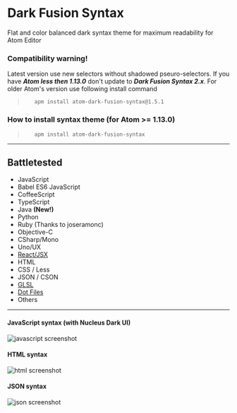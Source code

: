 Dark Fusion Syntax
==================

Flat and color balanced dark syntax theme for maximum readability for Atom Editor


### Сompatibility warning!

Latest version use new selectors without shadowed pseuro-selectors.
If you have ***Atom less then 1.13.0*** don't update to ***Dark Fusion Syntax 2.x***.
For older Atom's version use following install command
>```
>    apm install atom-dark-fusion-syntax@1.5.1
>```

### How to install syntax theme (for Atom >= 1.13.0)
>```
>    apm install atom-dark-fusion-syntax
>```


---
Battletested
------------

- JavaScript
- Babel ES6 JavaScript
- CoffeeScript
- TypeScript
- Java **(New!)**
- Python
- Ruby (Thanks to joseramonc)
- Objective-C
- CSharp/Mono
- Uno/UX
- [React/JSX](https://atom.io/packages/react)
- HTML
- CSS / Less
- JSON / CSON
- [GLSL](https://atom.io/packages/language-glsl)
- [Dot Files](https://atom.io/packages/language-dots)
- Others


---
#### JavaScript syntax (with Nucleus Dark UI)

![javascript screenshot](https://raw.githubusercontent.com/MaxGraey/atom-dark-fusion-syntax/master/screenshots/js.png)

#### HTML syntax

![html screenshot](https://raw.githubusercontent.com/MaxGraey/atom-dark-fusion-syntax/master/screenshots/html.png)

#### JSON syntax

![json screenshot](https://raw.githubusercontent.com/MaxGraey/atom-dark-fusion-syntax/master/screenshots/json.png)

